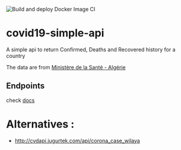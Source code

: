 ![Build and deploy Docker Image CI](https://github.com/dz-experts/covid19-simple-api/workflows/Build%20and%20deploy%20Docker%20Image%20CI/badge.svg)

# covid19-simple-api
A simple api to return Confirmed, Deaths and Recovered history for a country

The data are from [Ministère de la Santé - Algérie](http://http://covid19.sante.gov.dz)

## Endpoints

check [docs](https://stats-api.covid19dz.com/docs) 

# Alternatives :

- http://cvdapi.jugurtek.com/api/corona_case_wilaya
